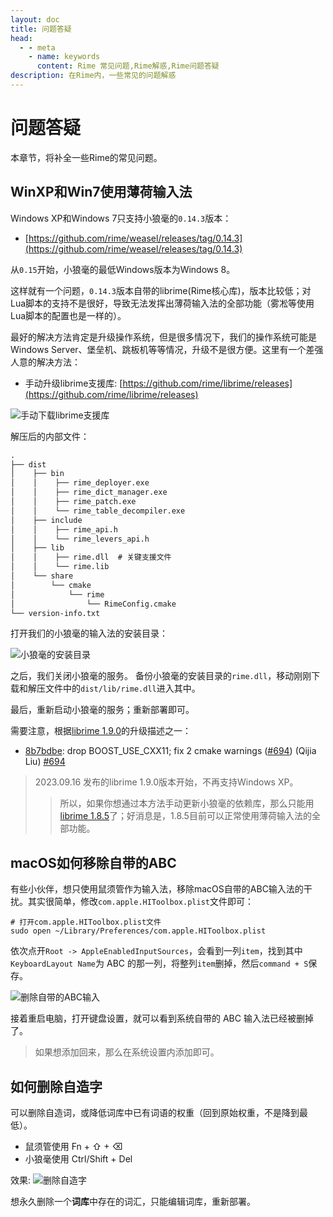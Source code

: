 ```yaml
---
layout: doc
title: 问题答疑
head:
  - - meta
    - name: keywords
      content: Rime 常见问题,Rime解惑,Rime问题答疑
description: 在Rime内，一些常见的问题解惑
---
```

# 问题答疑

本章节，将补全一些Rime的常见问题。

## WinXP和Win7使用薄荷输入法
Windows XP和Windows 7只支持小狼毫的`0.14.3`版本：
- [https://github.com/rime/weasel/releases/tag/0.14.3](https://github.com/rime/weasel/releases/tag/0.14.3)

从`0.15`开始，小狼毫的最低Windows版本为Windows 8。

这样就有一个问题，`0.14.3`版本自带的librime(Rime核心库)，版本比较低；对Lua脚本的支持不是很好，导致无法发挥出薄荷输入法的全部功能（雾凇等使用Lua脚本的配置也是一样的）。

最好的解决方法肯定是升级操作系统，但是很多情况下，我们的操作系统可能是Windows Server、堡垒机、跳板机等等情况，升级不是很方便。这里有一个差强人意的解决方法：
- 手动升级librime支援库: [https://github.com/rime/librime/releases](https://github.com/rime/librime/releases)

![手动下载librime支援库](/image/guide/downloadRimeDll.webp)

解压后的内部文件：
```txt
.
├── dist
│    ├── bin
│    │    ├── rime_deployer.exe
│    │    ├── rime_dict_manager.exe
│    │    ├── rime_patch.exe
│    │    └── rime_table_decompiler.exe
│    ├── include
│    │    ├── rime_api.h
│    │    └── rime_levers_api.h
│    ├── lib
│    │    ├── rime.dll  # 关键支援文件
│    │    └── rime.lib
│    └── share
│        └── cmake
│            └── rime
│                └── RimeConfig.cmake
└── version-info.txt

```

打开我们的小狼毫的输入法的安装目录：

![小狼毫的安装目录](/image/guide/openWeaselRootPath.webp)

之后，我们关闭小狼毫的服务。 备份小狼毫的安装目录的`rime.dll`，移动刚刚下载和解压文件中的`dist/lib/rime.dll`进入其中。 

最后，重新启动小狼毫的服务；重新部署即可。 


需要注意，根据[librime 1.9.0](https://github.com/rime/librime/releases/tag/1.9.0)的升级描述之一：
- [8b7bdbe](https://github.com/rime/librime/commit/8b7bdbe115f8e903bbd6210f32066ac6c1760d6a): drop BOOST_USE_CXX11; fix 2 cmake warnings ([#694](https://github.com/rime/librime/pull/694)) (Qijia Liu) [#694](https://github.com/rime/librime/pull/694)

> 2023.09.16 发布的librime 1.9.0版本开始，不再支持Windows XP。
> > 所以，如果你想通过本方法手动更新小狼毫的依赖库，那么只能用[librime 1.8.5](https://github.com/rime/librime/releases/tag/1.8.5)了；好消息是，1.8.5目前可以正常使用薄荷输入法的全部功能。

## macOS如何移除自带的ABC

有些小伙伴，想只使用鼠须管作为输入法，移除macOS自带的ABC输入法的干扰。其实很简单，修改`com.apple.HIToolbox.plist`文件即可：
```text
# 打开com.apple.HIToolbox.plist文件
sudo open ~/Library/Preferences/com.apple.HIToolbox.plist
```

依次点开`Root -> AppleEnabledInputSources`，会看到一列`item`，找到其中`KeyboardLayout Name`为 ABC 的那一列，将整列`item`删掉，然后`command + S`保存。

![删除自带的ABC输入](/image/guide/removeABC.webp)

接着重启电脑，打开键盘设置，就可以看到系统自带的 ABC 输入法已经被删掉了。

> 如果想添加回来，那么在系统设置内添加即可。

## 如何删除自造字
可以删除自造词，或降低词库中已有词语的权重（回到原始权重，不是降到最低）。
- 鼠须管使用 Fn + ⇧ + ⌫
- 小狼毫使用 Ctrl/Shift + Del

效果:
![删除自造字](/image/guide/deleteSelfWord.webp)

想永久删除一个**词库**中存在的词汇，只能编辑词库，重新部署。